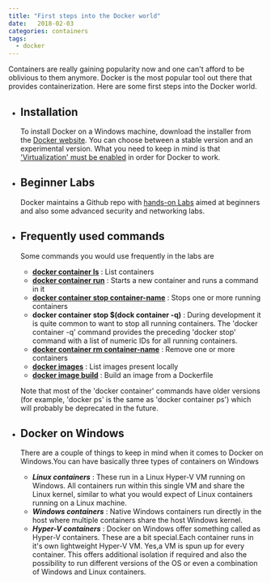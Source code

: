 ```yaml
---
title: "First steps into the Docker world"
date:   2018-02-03 
categories: containers
tags: 
  - docker
---
```


Containers are really gaining popularity now and one can't afford to be oblivious to them anymore. Docker is the most popular tool out there that provides containerization. Here are some first steps into the Docker world.

 - Installation 
   ------------
   To install Docker on a Windows machine, download the installer from the [Docker website](https://docs.docker.com/docker-for-windows/install/). You can choose between a stable version and an experimental version. What you need to keep in mind is that ['Virtualization' must be enabled](https://docs.docker.com/docker-for-windows/troubleshoot/#virtualization-must-be-enabled) in order for Docker to work.
   
 - Beginner Labs
   -------------
   Docker maintains a Github repo with [hands-on Labs](https://github.com/docker/labs) aimed at beginners and also some advanced security and networking labs.
   
 - Frequently used commands
   ------------------------
   Some commands you would use frequently in the labs are
	- **[docker container ls](https://docs.docker.com/engine/reference/commandline/container_ls/)** : List containers 
	- **[docker container run](https://docs.docker.com/engine/reference/commandline/container_run/)** : Starts a new container and runs a command in it
	- **[docker container stop container-name](https://docs.docker.com/engine/reference/commandline/container_stop/)** : Stops one or more running containers
	- **docker container stop $(dock container -q)** : During development it is quite common to want to stop all running containers. The 'docker container -q' command provides the preceding 'docker stop' command with a list of numeric IDs for all running containers.
	- **[docker container rm container-name](https://docs.docker.com/engine/reference/commandline/container_rm/)** : Remove one or more containers
	- **[docker images](https://docs.docker.com/engine/reference/commandline/images/)** : List images present locally
	- **[docker image build](https://docs.docker.com/engine/reference/commandline/image_build/)** : Build an image from a Dockerfile
	
	Note that most of the 'docker container' commands have older versions (for example, 'docker ps' is the same as 'docker container ps') which will probably be deprecated in the future. 

 - Docker on Windows
   -----------------
   There are a couple of things to keep in mind when it comes to Docker on Windows.You can have basically three types of containers on Windows
   - **_Linux containers_** : These run in a Linux Hyper-V VM running on Windows. All containers run within this single VM and share the Linux kernel, similar to what you would expect of Linux containers running on a Linux machine.
   - **_Windows containers_** : Native Windows containers run directly in the host where multiple containers share the host Windows kernel. 
   - **_Hyper-V containers_** : Docker on Windows offer something called as Hyper-V containers. These are a bit special.Each container runs in it's own lightweight Hyper-V VM. Yes,a VM is spun up for every container. This offers additional isolation if required and also the possibility to run different versions of the OS or even a combination of Windows and Linux containers.
	
   
   